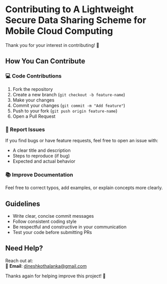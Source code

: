 # Contributing to A Lightweight Secure Data Sharing Scheme for Mobile Cloud Computing

Thank you for your interest in contributing! 🎉

## How You Can Contribute

### 💻 Code Contributions

1. Fork the repository
2. Create a new branch (`git checkout -b feature-name`)
3. Make your changes
4. Commit your changes (`git commit -m "Add feature"`)
5. Push to your fork (`git push origin feature-name`)
6. Open a Pull Request

### 🐛 Report Issues

If you find bugs or have feature requests, feel free to open an issue with:

- A clear title and description
- Steps to reproduce (if bug)
- Expected and actual behavior

### 📚 Improve Documentation

Feel free to correct typos, add examples, or explain concepts more clearly.

## Guidelines

- Write clear, concise commit messages
- Follow consistent coding style
- Be respectful and constructive in your communication
- Test your code before submitting PRs

## Need Help?

Reach out at:  
📧 **Email**: dineshkothalanka@gmail.com

Thanks again for helping improve this project! 🙌
